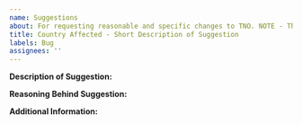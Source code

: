 ```yaml
---
name: Suggestions
about: For requesting reasonable and specific changes to TNO. NOTE - There is no guarantee that requested suggestions will be implemented. Do not request lore changes or sweeping adjustments to gameplay or content.
title: Country Affected - Short Description of Suggestion
labels: Bug
assignees: ''
---
```


**Description of Suggestion:**

**Reasoning Behind Suggestion:**

**Additional Information:**
